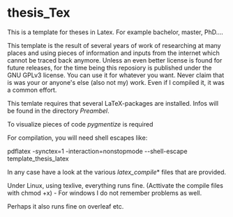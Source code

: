 # thesis_Tex
This is a template for theses in Latex. For example bachelor, master, PhD....

This template is the result of several years of work of researching at many places and using pieces of information and inputs from the internet which cannot be traced back anymore. Unless an even better license is found for future releases, for the time being this reposiory is published under the GNU GPLv3 license. You can use it for whatever you want. Never claim that is was your or anyone's else (also not my) work. Even if I compiled it, it was a common effort.


This temlate requires that several LaTeX-packages are installed. Infos will be found in the directory _Preambel_.

To visualize pieces of code _pygmentize_ is required

For compilation, you will need shell escapes like:

pdflatex -synctex=1 -interaction=nonstopmode --shell-escape template_thesis_latex

In any case have a look at the various *latex_compile** files that are provided.

Under Linux, using texlive, everything runs fine. (Acttivate the compile files with chmod +x) - For windows I do not remember problems as well.

Perhaps it also runs fine on overleaf etc.
